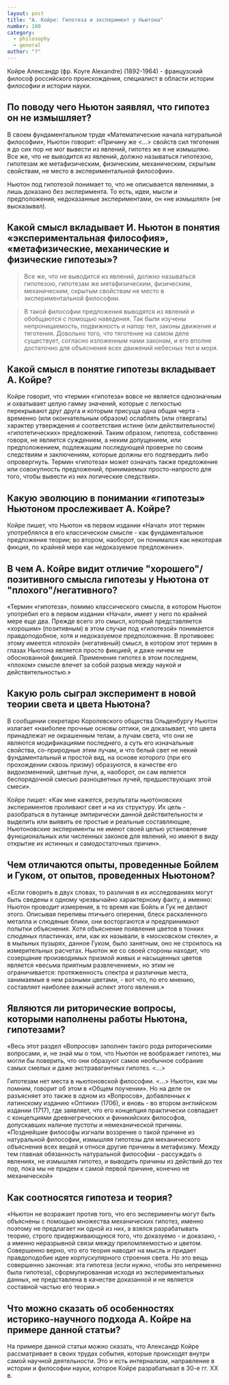 ```yaml
---
layout: post
title: "А. Койре: Гипотеза и эксперимент у Ньютона"
number: 100
category:
  - philosophy
  - general
author: "?"
---
```


Койре Александр (фр. Koyrе Alexandre) (1892-1964) - французский философ российского происхождения, специалист в области истории философии и истории науки.

## По поводу чего Ньютон заявлял, что гипотез он не измышляет?
В своем фундаментальном труде «Математические начала натуральной философии», Ньютон говорит: «Причину же <…> свойств сил тяготения я до сих пор не мог вывести из явлений, гипотез же я не измышляю. Все же, что не выводится из явлений, должно называться гипотезою, гипотезам же метафизическим, физическим, механическим, скрытым свойствам, не место в экспериментальной философии».

Ньютон под гипотезой понимает то, что не описывается явлениями, а лишь доказано без эксперимента. То есть, идеи, мысли и предположения, недоказанные экспериментами, он «не измышлял» (не высказывал).

## Какой смысл вкладывает И. Ньютон в понятия «экспериментальная философия», «метафизические, механические и физические гипотезы»?
> Все же, что не выводится из явлений, должно называться гипотезою, гипотезам же метафизическим, физическим, механическим, скрытым свойствам не место в экспериментальной философии.

> В такой философии предложения выводятся из явлений и обобщаются с помощью наведения. Так были изучены непроницаемость, подвижность и напор тел, законы движения и тяготения. Довольно того, что тяготение на самом деле существует, согласно изложенным нами законам, и его вполне достаточно для объяснения всех движений небесных тел и моря.

## Какой смысл в понятие гипотезы вкладывает А. Койре?
Койре говорит, что «термин «гипотеза» вовсе не является однозначным и охватывает целую гамму значений, которые с легкостью перекрывают друг друга и которым присуща одна общая черта - временно (или окончательным образом) ослаблять (или отвергать) характер утверждения и соответствия истине (или действительности) «гипотетических» предложений. Таким образом, гипотеза, собственно говоря, не является суждением, а неким допущением, или предположением, подлежащим последующей проверке по своим следствиям и заключениям, которые должны его подтвердить либо опровергнуть. Термин «гипотеза» может означать также предложение или совокупность предложений, принимаемых просто-напросто для того, чтобы вывести из них логические следствия».

## Какую эволюцию в понимании «гипотезы» Ньютоном прослеживает А. Койре?
Койре пишет, что Ньютон «в первом издании «Начал» этот термин употреблялся в его классическом смысле - как фундаментальное предложение теории; во втором, наоборот, он понимался как некоторая фикция, по крайней мере как недоказуемое предложение».

## В чем А. Койре видит отличие "хорошего"/позитивного смысла гипотезы у Ньютона от "плохого"/негативного?
«Термин «гипотеза», помимо классического смысла, в котором Ньютон употребил его в первом издании «Начал», имеет у него по крайней мере еще два. Прежде всего это смысл, который представляется «хорошим» (позитивным) в этом случае под «гипотезой» понимается правдоподобное, хотя и недоказуемое предположение. В противовес этому имеется «плохой» (негативный) смысл, в котором этот термин в глазах Ньютона является просто фикцией, и даже ничем не обоснованной фикцией. Применение гипотез в этом последнем, «плохом» смысле влечет за собой разрыв между наукой и действительностью.»

## Какую роль сыграл эксперимент в новой теории света и цвета Ньютона?
В сообщении секретарю Королевского общества Ольденбургу Ньютон излагает «наиболее прочные основы оптики, он доказывает, что цвета принадлежат не окрашенным телам, а лучам света, что они не являются модификациями последнего, а суть его изначальные свойства, со-природные этим лучам, и что белый свет не некий фундаментальный и простой вид, на основе которого (при его прохождении сквозь призму) образуются, в качестве его видоизменений, цветные лучи, а, наоборот, он сам является беспорядочной смесью разноцветных лучей, предшествующих этой смеси».

Койре пишет: «Как мне кажется, результаты ньютоновских экспериментов проливают свет и на их структуру. Их цель - разобраться в путанице эмпирически данной действительности и выделить или выявить ее простые и реальные составляющие, Ньютоновские эксперименты не имеют своей целью установление функциональных или численных законов для явлений, но имеют в виду открытие их истинных и самодостаточных причин».

## Чем отличаются опыты, проведенные Бойлем и Гуком, от опытов, проведенных Ньютоном?
«Если говорить в двух словах, то различия в их исследованиях могут быть сведены к одному чрезвычайно характерному факту, а именно: Ньютон проводит измерения, в то время как Бойль и Гук не делают этого. Описывая переливы птичьего оперения, блеск раскаленного металла и слюдяные блики, они восторгаются и предпринимают попытки объяснения. Хотя объяснение появления цветов в тонких слюдяных пластинках, или, как их называли, в «московском стекле», и в мыльных пузырях, данное Гуком, было занятным, оно не строилось на измерительных расчетах.
Ньютон же со своей стороны находит, что созерцание производимых призмой живых и насыщенных цветов является «весьма приятным развлечением», но этим не ограничивается: протяженность спектра и различные места, занимаемые в нем разными цветами, - вот что, по его мнению, составляет наиболее важный аспект этого явления.»

## Являются ли риторические вопросы, которыми наполнены работы Ньютона, гипотезами?
«Весь этот раздел «Вопросов» заполнен такого рода риторическими вопросами, и, не знай мы о том, что Ньютон не воображает гипотез, мы могли бы поверить, что они образуют самое необычное собрание самых смелых и даже экстравагантных гипотез. <...>

Гипотезам нет места в ньютоновской философии. <...> Ньютон, как мы помним, говорит об этом в «Общем поучении». Но на деле он разъясняет это также в одном из «Вопросов», добавленных к латинскому изданию «Оптики» (1706), и вновь - во втором английском издании (1717), где заявляет, что его концепция практически совпадает с концепциями древнегреческих и финикийских философов, допускавших наличие пустоты и немеханической причины. «Позднейшие философы изгнали воззрение о такой причине из натуральной философии, измышляя гипотезы для механического объяснения всех вещей и относя другие причины в метафизику. Между тем главная обязанность натуральной философии - рассуждать о явлениях, не измышляя гипотез, и выводить причины из действий до тех пор, пока мы не придем к самой первой причине, конечно не механической»

## Как соотносятся гипотеза и теория?
«Ньютон не возражает против того, что его эксперименты могут быть объяснены с помощью множества механических гипотез, именно поэтому не предлагает ни одной из них, а взялся разрабатывать теорию, строго придерживающуюся того, что доказуемо - и доказано, - а именно неразрывной связи между преломляемостью и цветом. Совершенно верно, что его теория наводит на мысль и придает правдоподобие идее корпускулярного строения света. Но это вещь совершенно законная: эта гипотеза (если нужно, чтобы это непременно была гипотеза), сформулированная исходя из экспериментальных данных, не представлена в качестве доказанной и не является составной частью его теории.»

## Что можно сказать об особенностях историко-научного подхода А. Койре на примере данной статьи?
На примере данной статьи можно сказать, что Александр Койре рассматривает в своих трудах события, которые происходят внутри самой научной деятельности. Это и есть интернализм, направление в истории и философии науки, которое Койре разрабатывал в 30-е гг. XX в.
